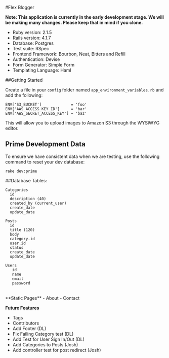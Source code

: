 #Flex Blogger

**Note: This application is currently in the early development stage.  We will be making many changes.  Please keep that in mind if you clone.**

* Ruby version: 2.1.5
* Rails version: 4.1.7
* Database:  Postgres
* Test suite:  RSpec
* Frontend Framework: Bourbon, Neat, Bitters and Refill<br>
* Authentication: Devise
* Form Generator: Simple Form
* Templating Language: Haml

##Getting Started

Create a file in your `config` folder named `app_environment_variables.rb` and add the following:
```
ENV['S3_BUCKET']             = 'foo'
ENV['AWS_ACCESS_KEY_ID']     = 'bar'
ENV['AWS_SECRET_ACCESS_KEY'] = 'baz'
```
This will allow you to upload images to Amazon S3 through the WYSIWYG editor.

## Prime Development Data
To ensure we have consistent data when we are testing, use the following command to reset your dev database:

```
rake dev:prime
```

##Database Tables:
```
Categories
  id
  description (40)
  created_by (current_user)
  create_date
  update_date

Posts
  id
  title (120)
  body
  category.id
  user.id
  status
  create_date
  update_date

Users
   id
   name
   email
   password
```
<br>
**Static Pages**
-  About
-  Contact

**Future Features**
* Tags
* Contributors
* Add Footer (DL)
* Fix Failing Category test (DL)
* Add Test for User Sign In/Out (DL)
* Add Categories to Posts (Josh)
* Add controller test for post redirect (Josh)
